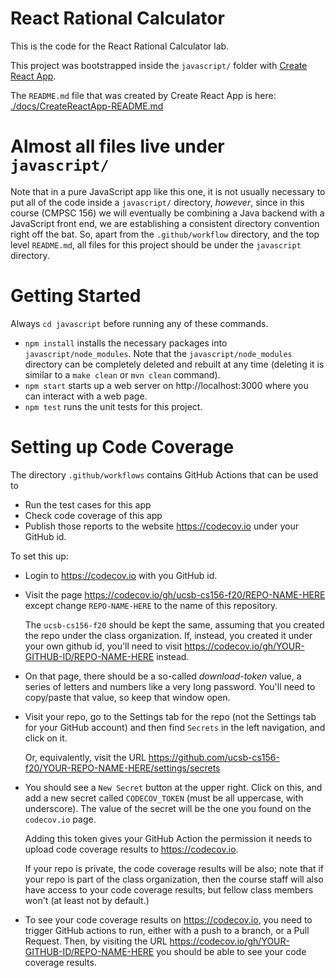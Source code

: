 # React Rational Calculator

This is the code for the React Rational Calculator lab.

This project was bootstrapped inside the `javascript/` folder
with [Create React App](https://github.com/facebook/create-react-app).

The `README.md` file that was created by Create React App is here: [./docs/CreateReactApp-README.md](./docs/CreateReactApp-README.md)

# Almost all files live under `javascript/`

Note that in a pure JavaScript app like this one, it is not usually necessary
to put all of the code inside a `javascript/` directory, *however*, since in 
this course (CMPSC 156) we will eventually be combining a Java backend with a
JavaScript front end, we are establishing a consistent directory convention
right off the bat.   So, apart from the `.github/workflow` directory, and the
top level `README.md`, all files for this project should be under the `javascript` directory.

# Getting Started

Always `cd javascript` before running any of these commands.

* `npm install` installs the necessary packages into `javascript/node_modules`.
  Note that the `javascript/node_modules` directory can be completely deleted
  and rebuilt at any time (deleting it is similar to a `make clean` or `mvn clean` command).
* `npm start` starts up a web server on http://localhost:3000 where you can
  interact with a web page.
* `npm test` runs the unit tests for this project. 

# Setting up Code Coverage

The directory `.github/workflows` contains GitHub Actions that can be used to
* Run the test cases for this app
* Check code coverage of this app
* Publish those reports to the website <https://codecov.io> under your GitHub id.

To set this up:
* Login to <https://codecov.io> with you GitHub id.
* Visit the page <https://codecov.io/gh/ucsb-cs156-f20/REPO-NAME-HERE> except change `REPO-NAME-HERE`
  to the name of this repository.

  The `ucsb-cs156-f20` should be kept the same, assuming that you created the repo under
  the class organization.  If, instead, you created it under your own github id, you'll
  need to visit 
  <https://codecov.io/gh/YOUR-GITHUB-ID/REPO-NAME-HERE> instead.

* On that page, there should be a so-called *download-token* value, a series of letters and numbers
  like a very long password.   You'll need to copy/paste that value, so keep that window open.

* Visit your repo, go to the Settings tab for the repo (not the Settings tab for your GitHub account)
  and then find `Secrets` in the left navigation, and click on it.

  Or, equivalently, visit the URL <https://github.com/ucsb-cs156-f20/YOUR-REPO-NAME-HERE/settings/secrets>

* You should see a `New Secret` button at the upper right.  Click on this, and add a new secret
  called `CODECOV_TOKEN` (must be all uppercase, with underscore).   The value of the secret
  will be the one you found on the `codecov.io` page.

  Adding this token gives your GitHub Action the permission it needs to upload
  code coverage results to <https://codecov.io>.

  If your repo is private, the code coverage results will be also; note that if your
  repo is part of the class organization, then the course staff will also have access
  to your code coverage results, but fellow class members won't (at least not by default.)
  
* To see your code coverage results on <https://codecov.io>, you need to trigger GitHub
  actions to run, either with a push to a branch, or a Pull Request.  Then, by visiting
  the URL <https://codecov.io/gh/YOUR-GITHUB-ID/REPO-NAME-HERE> you should be able to
  see your code coverage results.

